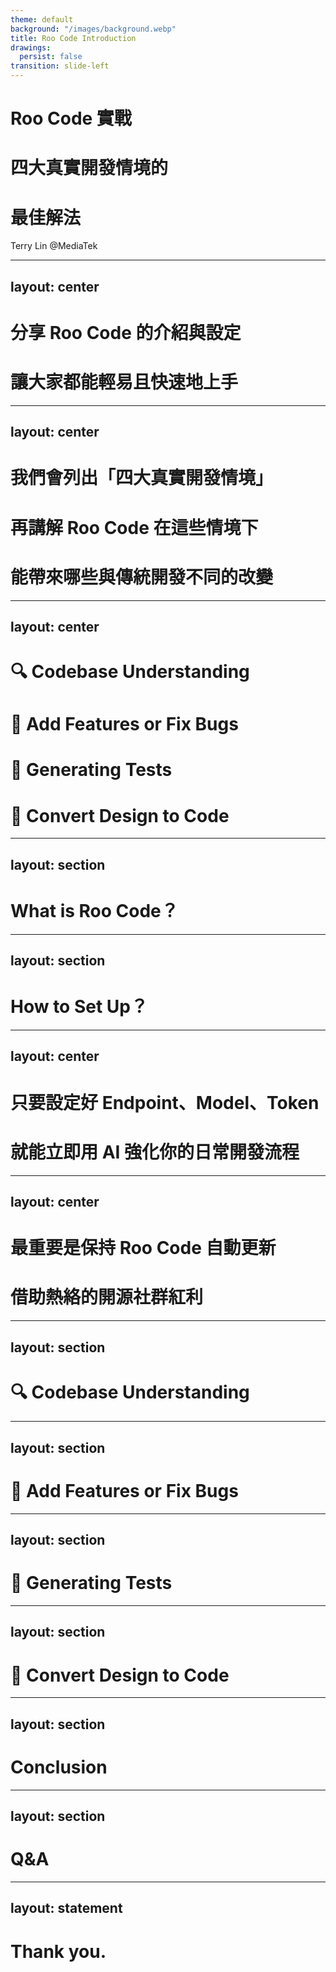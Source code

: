 ```yaml
---
theme: default
background: "/images/background.webp"
title: Roo Code Introduction
drawings:
  persist: false
transition: slide-left
---
```


# Roo Code 實戰
# 四大真實開發情境的
# 最佳解法
Terry Lin @MediaTek

---
layout: center
---

# 分享 Roo Code 的介紹與設定
# 讓大家都能輕易且快速地上手

<!--
快速瞭解 Roo Code 是什麼樣的工具
並讓還沒有安裝的人都可以快速地上手
-->

---
layout: center
---

# 我們會列出「四大真實開發情境」
# 再講解 Roo Code 在這些情境下
# 能帶來哪些與傳統開發不同的改變

<!--
跟之前我這邊進行過的 Roo Code 功能展示的教學不太一樣
我們就先只先講平常大家在開發的時候，有哪幾個情境
那有了 Roo Code 這工具之後，面對這些情境，會有什麼新的解法？
-->

---
layout: center
---

# 🔍 Codebase Understanding
# 🚀 Add Features or Fix Bugs
# 🧪 Generating Tests
# 🎨 Convert Design to Code

---
layout: section
---

# What is Roo Code？

<!--
1. 官方文件：https://github.com/RooCodeInc/Roo-Code/blob/HEAD/locales/zh-TW/README.md

2. 想像你養了一個開發團隊，在你的 VSCode 裏面
-->

---
layout: section
---

# How to Set Up？

<!--
1. 開啟 AI Coding Assistant Tools Hub 文件開始講解
-->

---
layout: center
---

# 只要設定好 **Endpoint、Model、Token**
# 就能立即用 AI 強化你的日常開發流程

<!--
1. 要強調 3 這個數字，讓大家有印象
-->

---
layout: center
---

# 最重要是保持 Roo Code 自動更新
# 借助熱絡的開源社群紅利

<!--
1. 因為外面 AI 世界確實是變太快了
-->

---
layout: section
---

# 🔍 Codebase Understanding

<!--
1. 實際演示如何用 AI 分析專案的整體結構，並自動生成視覺化圖表，幫助工程師快速掌握 Codebase 架構。

2. 使用 @ 或拖拉檔案的方式進行 Context Mentions，精準告訴 AI 指的是哪個
  - 程式碼段落
  - 檔案
  - 資料夾
  - 或特定內容（如 Problems、Terminal、Git Commit）。
-->

---
layout: section
---

# 🚀 Add Features or Fix Bugs

<!--
1. 實際演示如何用 AI 根據產品規格，逐步完成新功能的開發流程。可以 Demo architecture 資料夾，了解有完整 TDD 文件的重要性。

2. 工程師可以用 Customing Modes 組建一個團隊，例如「專業測試員」、「重構老前輩」、「文件寫手」，再將任務派給最適合角色去執行。

3. 使用 Rules 自定義 AI 的行為，規範團隊工作流程與風格。
-->

---
layout: section
---

# 🧪 Generating Tests

<!--
1. 實際演示如何讓 AI 撰寫並優化測試程式碼，並模擬使用情境進行驗證。

2. 利用 Slash Commands 建立重複使用的指令與工作流程，如 /review、/write-test，工程師可以隨時一鍵執行。

3. 你可以這樣想像：一個擅長修車的徒弟，你是修車師傅，Slash Commands 就像是：拿最大號的板手

4. 幫 formValidation.ts 加上測試，要切換到 Test Engineer 這個角色去寫
-->

---
layout: section
---

# 🎨 Convert Design to Code

<!--
1. 實際演示如何用 Figma MCP，讓 AI 在幾分鐘內將設計稿轉換成可用的程式碼，並即時比較設計與最終網頁的差異，檢驗 AI 的精準度。

2. 如果結果需要調整，工程師可直接截圖給 AI，讓它照指示快速修改。

3. 透過 Playwright MCP，讓 AI 自行開啟瀏覽器檢視頁面（把畫面切兩邊），不管是要瀏覽器看 console, network 等都可以 => 如果你要讀大量的資料，交給 AI。如果是你人類很快按幾下就好了，我覺得用 AI 反而自找麻煩

4. 最後再推薦一下 Context7 MCP，解決 API 過時的問題。它是 Roo Code, Cline, VSCode 都重點推薦的 MCP 
-->

---
layout: section
---

# Conclusion

<!--
1. 重新再介紹一次 AI Coding Assistant Tools Hub
-->

---
layout: section
---

# Q&A

---
layout: statement
---

# Thank you.
